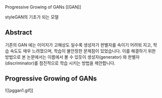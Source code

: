 Progressive Growing of GANs
[[GAN]]

styleGAN의 기초가 되는 모델

## Abstract

기존의 GAN 에는 이미지가 고해상도 일수록 생성자가 판별자를 속이기 어려워 지고, 학습 속도도 매우 느려졌으며, 학습이 불안정한 문제점이 있었습니다. 이를 해결하기 위한 방법으로 본 논문에서는 이름에서 볼 수 있듯이 생성자(generator) 와 판별자(discriminator)를 점진적으로 학습 시키는 방법을 제안합니다.


## Progressive Growing of GANs

![[pggan1.gif]]
